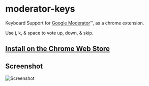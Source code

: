 moderator-keys
==============

Keyboard Support for [Google Moderator](http://www.google.com/moderator)™, as a chrome extension.

Use j, k, & space to vote up, down, & skip.

[Install on the Chrome Web Store](https://chrome.google.com/webstore/detail/keyboard-shortcuts-for-go/jeefnmjkejemongllefiekgehpapepji)
----------

Screenshot
----------

![Screenshot](https://raw.github.com/scheib/moderator-keys/master/images/screenshot-640x400.png "Screenshot")
